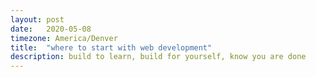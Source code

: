 ```yaml
---
layout: post
date:   2020-05-08
timezone: America/Denver
title:  "where to start with web development"
description: build to learn, build for yourself, know you are done
---
```


